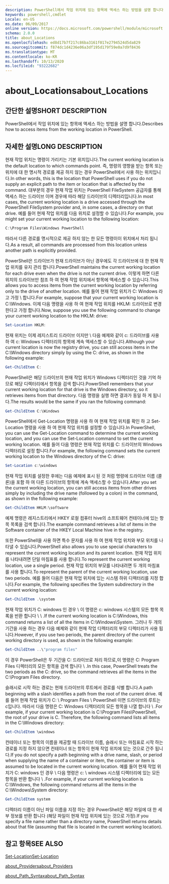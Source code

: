 ```yaml
---
description: PowerShell에서 작업 위치에 있는 항목에 액세스 하는 방법을 설명 합니다.
keywords: powershell,cmdlet
Locale: en-US
ms.date: 06/09/2017
online version: https://docs.microsoft.com/powershell/module/microsoft.powershell.core/about/about_locations?view=powershell-5.1&WT.mc_id=ps-gethelp
schema: 2.0.0
title: about_Locations
ms.openlocfilehash: ed8d17b7f217c86ba3161f017e2794524d5da829
ms.sourcegitcommit: f874dc1d4236e06a3df195d179f59e0a7d9f8436
ms.translationtype: MT
ms.contentlocale: ko-KR
ms.lasthandoff: 10/13/2020
ms.locfileid: "93222682"
---
```

# <a name="about_locations"></a><span data-ttu-id="1b733-104">about_Locations</span><span class="sxs-lookup"><span data-stu-id="1b733-104">about_Locations</span></span>

## <a name="short-description"></a><span data-ttu-id="1b733-105">간단한 설명</span><span class="sxs-lookup"><span data-stu-id="1b733-105">SHORT DESCRIPTION</span></span>

<span data-ttu-id="1b733-106">PowerShell에서 작업 위치에 있는 항목에 액세스 하는 방법을 설명 합니다.</span><span class="sxs-lookup"><span data-stu-id="1b733-106">Describes how to access items from the working location in PowerShell.</span></span>

## <a name="long-description"></a><span data-ttu-id="1b733-107">자세한 설명</span><span class="sxs-lookup"><span data-stu-id="1b733-107">LONG DESCRIPTION</span></span>

<span data-ttu-id="1b733-108">현재 작업 위치는 명령이 가리키는 기본 위치입니다.</span><span class="sxs-lookup"><span data-stu-id="1b733-108">The current working location is the default location to which commands point.</span></span>
<span data-ttu-id="1b733-109">즉, 명령의 영향을 받는 항목 또는 위치에 대 한 명시적 경로를 제공 하지 않는 경우 PowerShell에서 사용 하는 위치입니다.</span><span class="sxs-lookup"><span data-stu-id="1b733-109">In other words, this is the location that PowerShell uses if you do not supply an explicit path to the item or location that is affected by the command.</span></span> <span data-ttu-id="1b733-110">대부분의 경우 현재 작업 위치는 PowerShell FileSystem 공급자를 통해 액세스 하는 드라이브 이며 경우에 따라 해당 드라이브의 디렉터리입니다.</span><span class="sxs-lookup"><span data-stu-id="1b733-110">In most cases, the current working location is a drive accessed through the PowerShell FileSystem provider and, in some cases, a directory on that drive.</span></span>
<span data-ttu-id="1b733-111">예를 들어 현재 작업 위치를 다음 위치로 설정할 수 있습니다.</span><span class="sxs-lookup"><span data-stu-id="1b733-111">For example, you might set your current working location to the following location:</span></span>

```powershell
C:\Program Files\Windows PowerShell
```

<span data-ttu-id="1b733-112">따라서 다른 경로를 명시적으로 제공 하지 않는 한 모든 명령이이 위치에서 처리 됩니다.</span><span class="sxs-lookup"><span data-stu-id="1b733-112">As a result, all commands are processed from this location unless another path is explicitly provided.</span></span>

<span data-ttu-id="1b733-113">PowerShell은 드라이브가 현재 드라이브가 아닌 경우에도 각 드라이브에 대 한 현재 작업 위치를 유지 관리 합니다.</span><span class="sxs-lookup"><span data-stu-id="1b733-113">PowerShell maintains the current working location for each drive even when the drive is not the current drive.</span></span> <span data-ttu-id="1b733-114">이렇게 하면 다른 위치의 드라이브만 참조 하 여 현재 작업 위치에서 항목에 액세스할 수 있습니다.</span><span class="sxs-lookup"><span data-stu-id="1b733-114">This allows you to access items from the current working location by referring only to the drive of another location.</span></span>
<span data-ttu-id="1b733-115">예를 들어 현재 작업 위치가 C: Windows 라고 가정 \\ 합니다.</span><span class="sxs-lookup"><span data-stu-id="1b733-115">For example, suppose that your current working location is C:\\Windows.</span></span> <span data-ttu-id="1b733-116">이제 다음 명령을 사용 하 여 현재 작업 위치를 HKLM: 드라이브로 변경 한다고 가정 합니다.</span><span class="sxs-lookup"><span data-stu-id="1b733-116">Now, suppose you use the following command to change your current working location to the HKLM: drive:</span></span>

```powershell
Set-Location HKLM:
```

<span data-ttu-id="1b733-117">현재 위치는 이제 레지스트리 드라이브 이지만 \\ 다음 예제와 같이 c: 드라이브를 사용 하 여 c: Windows 디렉터리의 항목에 계속 액세스할 수 있습니다.</span><span class="sxs-lookup"><span data-stu-id="1b733-117">Although your current location is now the registry drive, you can still access items in the C:\\Windows directory simply by using the C: drive, as shown in the following example:</span></span>

```powershell
Get-ChildItem C:
```

<span data-ttu-id="1b733-118">PowerShell은 해당 드라이브의 현재 작업 위치가 Windows 디렉터리인 것을 기억 하므로 해당 디렉터리에서 항목을 검색 합니다.</span><span class="sxs-lookup"><span data-stu-id="1b733-118">PowerShell remembers that your current working location for that drive is the Windows directory, so it retrieves items from that directory.</span></span> <span data-ttu-id="1b733-119">다음 명령을 실행 하면 결과가 동일 하 게 됩니다.</span><span class="sxs-lookup"><span data-stu-id="1b733-119">The results would be the same if you ran the following command:</span></span>

```powershell
Get-ChildItem C:\Windows
```

<span data-ttu-id="1b733-120">PowerShell에서 Get-Location 명령을 사용 하 여 현재 작업 위치를 확인 하 고 Set-Location 명령을 사용 하 여 현재 작업 위치를 설정할 수 있습니다.</span><span class="sxs-lookup"><span data-stu-id="1b733-120">In PowerShell, you can use the Get-Location command to determine the current working location, and you can use the Set-Location command to set the current working location.</span></span> <span data-ttu-id="1b733-121">예를 들어 다음 명령은 현재 작업 위치를 C: 드라이브의 Windows 디렉터리로 설정 합니다.</span><span class="sxs-lookup"><span data-stu-id="1b733-121">For example, the following command sets the current working location to the Windows directory of the C: drive:</span></span>

```powershell
Set-Location c:\windows
```

<span data-ttu-id="1b733-122">현재 작업 위치를 설정한 후에는 다음 예제에 표시 된 것 처럼 명령에 드라이브 이름 (콜론)을 포함 하 여 다른 드라이브의 항목에 계속 액세스할 수 있습니다.</span><span class="sxs-lookup"><span data-stu-id="1b733-122">After you set the current working location, you can still access items from other drives simply by including the drive name (followed by a colon) in the command, as shown in the following example:</span></span>

```powershell
Get-ChildItem HKLM:\software
```

<span data-ttu-id="1b733-123">예제 명령은 레지스트리에서 HKEY 로컬 컴퓨터 hive의 소프트웨어 컨테이너에 있는 항목 목록을 검색 합니다.</span><span class="sxs-lookup"><span data-stu-id="1b733-123">The example command retrieves a list of items in the Software container of the HKEY Local Machine hive in the registry.</span></span>

<span data-ttu-id="1b733-124">또한 PowerShell을 사용 하면 특수 문자를 사용 하 여 현재 작업 위치와 부모 위치를 나타낼 수 있습니다.</span><span class="sxs-lookup"><span data-stu-id="1b733-124">PowerShell also allows you to use special characters to represent the current working location and its parent location.</span></span> <span data-ttu-id="1b733-125">현재 작업 위치를 나타내려면 단일 마침표를 사용 합니다.</span><span class="sxs-lookup"><span data-stu-id="1b733-125">To represent the current working location, use a single period.</span></span> <span data-ttu-id="1b733-126">현재 작업 위치의 부모를 나타내려면 두 개의 마침표를 사용 합니다.</span><span class="sxs-lookup"><span data-stu-id="1b733-126">To represent the parent of the current working location, use two periods.</span></span> <span data-ttu-id="1b733-127">예를 들어 다음은 현재 작업 위치에 있는 시스템 하위 디렉터리를 지정 합니다.</span><span class="sxs-lookup"><span data-stu-id="1b733-127">For example, the following specifies the System subdirectory in the current working location:</span></span>

```powershell
Get-ChildItem .\system
```

<span data-ttu-id="1b733-128">현재 작업 위치가 C: windows 인 경우 \\ 이 명령은 c: windows 시스템의 모든 항목 목록을 반환 합니다 \\ \\ .</span><span class="sxs-lookup"><span data-stu-id="1b733-128">If the current working location is C:\\Windows, this command returns a list of all the items in C:\\Windows\\System.</span></span> <span data-ttu-id="1b733-129">그러나 두 개의 기간을 사용 하는 경우 다음 예제와 같이 현재 작업 디렉터리의 부모 디렉터리가 사용 됩니다.</span><span class="sxs-lookup"><span data-stu-id="1b733-129">However, if you use two periods, the parent directory of the current working directory is used, as shown in the following example:</span></span>

```powershell
Get-ChildItem ..\"program files"
```

<span data-ttu-id="1b733-130">이 경우 PowerShell은 두 기간을 C: 드라이브로 처리 하므로,이 명령은 C: Program Files 디렉터리의 모든 항목을 검색 합니다 \\ .</span><span class="sxs-lookup"><span data-stu-id="1b733-130">In this case, PowerShell treats the two periods as the C: drive, so the command retrieves all the items in the C:\\Program Files directory.</span></span>

<span data-ttu-id="1b733-131">슬래시로 시작 하는 경로는 현재 드라이브의 루트에서 경로를 식별 합니다.</span><span class="sxs-lookup"><span data-stu-id="1b733-131">A path beginning with a slash identifies a path from the root of the current drive.</span></span> <span data-ttu-id="1b733-132">예를 들어 현재 작업 위치가 C: \\ Program Files \\ PowerShell 이면 드라이브의 루트는 c입니다. 따라서 다음 명령은 C: Windows 디렉터리의 모든 항목을 나열 합니다 \\ .</span><span class="sxs-lookup"><span data-stu-id="1b733-132">For example, if your current working location is C:\\Program Files\\PowerShell, the root of your drive is C. Therefore, the following command lists all items in the C:\\Windows directory:</span></span>

```powershell
Get-ChildItem \windows
```

<span data-ttu-id="1b733-133">컨테이너 또는 항목의 이름을 제공할 때 드라이브 이름, 슬래시 또는 마침표로 시작 하는 경로를 지정 하지 않으면 컨테이너 또는 항목이 현재 작업 위치에 있는 것으로 간주 됩니다.</span><span class="sxs-lookup"><span data-stu-id="1b733-133">If you do not specify a path beginning with a drive name, slash, or period when supplying the name of a container or item, the container or item is assumed to be located in the current working location.</span></span> <span data-ttu-id="1b733-134">예를 들어 현재 작업 위치가 C: windows 인 경우 \\ 다음 명령은 c: \\ windows 시스템 디렉터리에 있는 모든 항목을 반환 합니다 \\ .</span><span class="sxs-lookup"><span data-stu-id="1b733-134">For example, if your current working location is C:\\Windows, the following command returns all the items in the C:\\Windows\\System directory:</span></span>

```powershell
Get-ChildItem system
```

<span data-ttu-id="1b733-135">디렉터리 이름이 아닌 파일 이름을 지정 하는 경우 PowerShell은 해당 파일에 대 한 세부 정보를 반환 합니다 (해당 파일이 현재 작업 위치에 있는 것으로 가정).</span><span class="sxs-lookup"><span data-stu-id="1b733-135">If you specify a file name rather than a directory name, PowerShell returns details about that file (assuming that file is located in the current working location).</span></span>

## <a name="see-also"></a><span data-ttu-id="1b733-136">참고 항목</span><span class="sxs-lookup"><span data-stu-id="1b733-136">SEE ALSO</span></span>

[<span data-ttu-id="1b733-137">Set-Location</span><span class="sxs-lookup"><span data-stu-id="1b733-137">Set-Location</span></span>](xref:Microsoft.PowerShell.Management.Set-Location)

[<span data-ttu-id="1b733-138">about_Providers</span><span class="sxs-lookup"><span data-stu-id="1b733-138">about_Providers</span></span>](about_Providers.md)

[<span data-ttu-id="1b733-139">about_Path_Syntax</span><span class="sxs-lookup"><span data-stu-id="1b733-139">about_Path_Syntax</span></span>](about_Path_Syntax.md)
